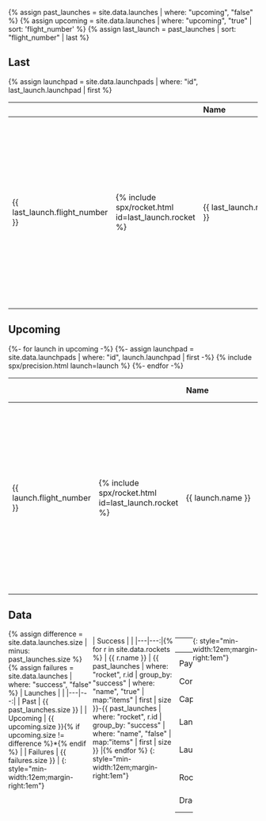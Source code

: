 ---
---

{% assign past_launches = site.data.launches | where: "upcoming", "false" %}
{% assign upcoming = site.data.launches | where: "upcoming", "true" | sort: 'flight_number' %}
{% assign last_launch = past_launches | sort: "flight_number" | last %}

## Last

{% assign launchpad = site.data.launchpads | where: "id", last_launch.launchpad | first %}
<table>
  <thead>
    <tr style="text-align:left;">
      <th></th>
      <th></th>
      <th style="min-width: 9.75em">Name</th>
      <th>Launch</th>
      <th>Datetime</th>
      <th style="min-width: 8em">From</th>
      <th>To</th>
      <th>Flight</th>
    </tr>
  </thead>
  <tbody>
    <tr>
      <td>{{ last_launch.flight_number }}</td>
      <td>{% include spx/rocket.html id=last_launch.rocket %}</td>
      <td title="{% include spx/payloads.html payloads=last_launch.payloads %}">{{ last_launch.name }}</td>
      <td>{% include widgets/datetime.html datetime=last_launch.date_unix replace=true %}</td>
      <td><code title="{{ last_launch.date_local | date: "%a %d %b %T" }}">{{ last_launch.date_unix | date: "%a %d %b %T" }}</code></td>
      <td title="{{ launchpad.launch_successes }}-{{ launchpad.launch_attempts | minus: launchpad.launch_successes }} launches">{{ launchpad.name }}</td>
      <td>{%- for core in last_launch.cores -%}
        {%- assign exp = "item.id == '" | append: core.landpad | append: "'" -%}
        {%- assign landpad = site.data.landpads | where_exp: "item", exp | first -%}
        <span title="{{ landpad.landing_successes }}-{{ landpad.landing_attempts | minus: landpad.landing_successes }} landings">{{ landpad.name }}{%- unless forloop.last -%} {%- endunless -%}</span>
      {%- endfor -%}</td>
      <td style="text-align:center;">{%- for core in last_launch.cores -%}{{ core.flight }}{%- unless forloop.last -%}&nbsp;{%- endunless -%}{%- endfor -%}</td>
    </tr>
  </tbody>
</table>

## Upcoming

<table>
  <thead>
    <tr style="text-align:left;">
      <th></th>
      <th></th>
      <th style="min-width: 9.75em">Name</th>
      <th>T - minus</th>
      <th>Datetime</th>
      <th style="min-width: 8em">From</th>
      <th>To</th>
      <th>Flight</th>
    </tr>
  </thead>
  <tbody>
{%- for launch in upcoming -%}
{%- assign launchpad = site.data.launchpads | where: "id", launch.launchpad | first -%}
{% include spx/precision.html launch=launch %}
<tr class="{{ precision_class }}" mode-opposite-on-past="{{ launch.date_unix }}">
  <td>{{ launch.flight_number }}</td>
  <td>{% include spx/rocket.html id=last_launch.rocket %}</td>
  <td title="{% include spx/payloads.html payloads=launch.payloads %}">{{ launch.name }}</td>
  <td>{{ datetime }}</td>
  <td><code title="{{ launch.date_local | date: "%a %d %b %T" }}">{{ launch.date_unix | date: "%a %d %b %T" }}</code></td>
  <td title="{{ launchpad.launch_successes }}-{{ launchpad.launch_attempts | minus: launchpad.launch_successes }} launches">{{ launchpad.name }}</td>
  <td>{%- for core in launch.cores -%}
    {%- assign exp = "item.id == '" | append: core.landpad | append: "'" -%}
    {%- assign landpad = site.data.landpads | where_exp: "item", exp | first -%}
    <span title="{{ landpad.landing_successes }}-{{ landpad.landing_attempts | minus: landpad.landing_successes }} landings">{{ landpad.name }}{%- unless forloop.last -%} {%- endunless -%}</span>
  {%- endfor -%}</td>
  <td style="text-align:center;">{%- for core in launch.cores -%}{{ core.flight }}{%- unless forloop.last -%}&nbsp;{%- endunless -%}{%- endfor -%}</td>
</tr>
{%- endfor -%}
  </tbody>
</table>

## Data

<div markdown=1 style="display:flex;">
{% assign difference = site.data.launches.size | minus: past_launches.size %}
{% assign failures = site.data.launches | where: "success", "false" %}
| Launches | |
|---|---:|
| Past | {{ past_launches.size }} |
| Upcoming | {{ upcoming.size }}{% if upcoming.size != difference %}*{% endif %} |
| Failures | {{ failures.size }} |
{: style="min-width:12em;margin-right:1em"}

| Success | |
|---|---:|{% for r in site.data.rockets %}
| {{ r.name }} | {{ past_launches | where: "rocket", r.id | group_by: "success" | where: "name", "true" | map:"items" | first | size }}-{{ past_launches | where: "rocket", r.id | group_by: "success" | where: "name", "false" | map:"items" | first | size }} |{% endfor %}
{: style="min-width:12em;margin-right:1em"}

| Data | |
|---|---:|
| Payloads | {{ site.data.payloads.size }} |
| Cores | {{ site.data.cores.size }} |
| Capsules | {{ site.data.capsules.size }} |
| Landpads | {{ site.data.landpads.size }} |
| Launchpads | {{ site.data.launchpads.size }} |
| Rockets | {{ site.data.rockets.size }} |
| Dragons | {{ site.data.dragons.size }} |
{: style="min-width:12em;margin-right:1em"}
</div>